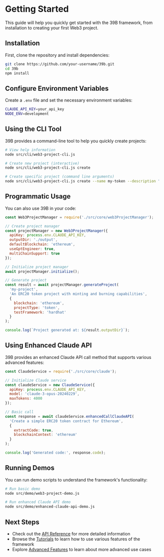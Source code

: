 # Getting Started

This guide will help you quickly get started with the 39B framework, from installation to creating your first Web3 project.

## Installation

First, clone the repository and install dependencies:

```bash
git clone https://github.com/your-username/39b.git
cd 39b
npm install
```

## Configure Environment Variables

Create a `.env` file and set the necessary environment variables:

```bash
CLAUDE_API_KEY=your_api_key
NODE_ENV=development
```

## Using the CLI Tool

39B provides a command-line tool to help you quickly create projects:

```bash
# View help information
node src/cli/web3-project-cli.js

# Create new project (interactive)
node src/cli/web3-project-cli.js create

# Create specific project (command line arguments)
node src/cli/web3-project-cli.js create --name my-token --description "My ERC20 Token" --blockchain ethereum --type token
```

## Programmatic Usage

You can also use 39B in your code:

```javascript
const Web3ProjectManager = require('./src/core/web3ProjectManager');

// Create project manager
const projectManager = new Web3ProjectManager({
  apiKey: process.env.CLAUDE_API_KEY,
  outputDir: './output',
  defaultBlockchain: 'ethereum',
  useGptEngineer: true,
  multiChainSupport: true
});

// Initialize project manager
await projectManager.initialize();

// Generate project
const result = await projectManager.generateProject(
  'my-project',
  'An ERC20 token project with minting and burning capabilities',
  {
    blockchain: 'ethereum',
    projectType: 'token',
    testFramework: 'hardhat'
  }
);

console.log(`Project generated at: ${result.outputDir}`);
```

## Using Enhanced Claude API

39B provides an enhanced Claude API call method that supports various advanced features:

```javascript
const ClaudeService = require('./src/core/claude');

// Initialize Claude service
const claudeService = new ClaudeService({
  apiKey: process.env.CLAUDE_API_KEY,
  model: 'claude-3-opus-20240229',
  maxTokens: 4000
});

// Basic call
const response = await claudeService.enhancedCallClaudeAPI(
  'Create a simple ERC20 token contract for Ethereum',
  {
    extractCode: true,
    blockchainContext: 'ethereum'
  }
);

console.log('Generated code:', response.code);
```

## Running Demos

You can run demo scripts to understand the framework's functionality:

```bash
# Run basic demo
node src/demo/web3-project-demo.js

# Run enhanced Claude API demo
node src/demo/enhanced-claude-api-demo.js
```

## Next Steps

- Check out the [API Reference](./api-reference.md) for more detailed information
- Browse the [Tutorials](./tutorials/README.md) to learn how to use various features of the framework
- Explore [Advanced Features](./advanced-features.md) to learn about more advanced use cases
